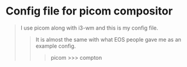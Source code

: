 # Config file for picom compositor

> I use picom along with i3-wm and this is my config file.
>
> > It is almost the same with what EOS people gave me as an example config.
> >
> > > picom >>> compton
